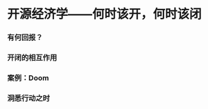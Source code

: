 开源经济学——何时该开，何时该闭
===========================

### 有何回报？



### 开闭的相互作用



### 案例：Doom



### 洞悉行动之时


